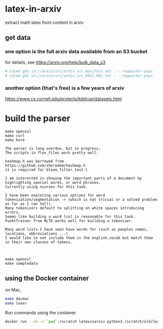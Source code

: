# latex-in-arxiv
extract math latex from content in arxiv

## get data

### one option is the full arxiv data available from an S3 bucket
for details, see <https://arxiv.org/help/bulk_data_s3>
```bash
# s3cmd get s3://arxiv/src/arXiv_src_manifest.xml . --requester-pays  
# s3cmd get s3://arxiv/src/arXiv_src_9912_001.tar . --requester-pays  
```

### another option (that's free) is a few years of arxiv
<https://www.cs.cornell.edu/projects/kddcup/datasets.html>

# build the parser
```
make openssl
make curl
make kore

The parser is long overdue, but in progress. 
The scripts in flex_files work pretty well. 

hashmap.h was borrowed from 
https://github.com/sheredom/hashmap.h
it is required for bloom_filter_test.l 

I am interested in showing the important parts of a document by highlighting special words, or word phrases.
Currently using ncurses for this task.

I have been exploring various options for word tokenization/segmentation -> (which is not trivial or a solved problem as far as I can tell).
Many tokenizers default to splitting on white spaces introducing errors.
Seems like building a word list is reasonable for this task.
PunktTrainer from NLTK works well for building a tokenizer.

Many word lists I have seen have words for (such as peoples names, locations, abbreviations ...) 
I would like to not include them in the english.vocab but match them in their own classes of tokens. 



make openssl
make sampledata

```

## using the Docker container
on Mac,
```bash
make docmac
make lexer
```

Run commands using the container 
```bash
docker run --rm -v `pwd`:/scratch latexinarxiv python3 /scratch/old/lexer_20220528.py /scratch/notebooks/hep-th/2003/0303118
```
